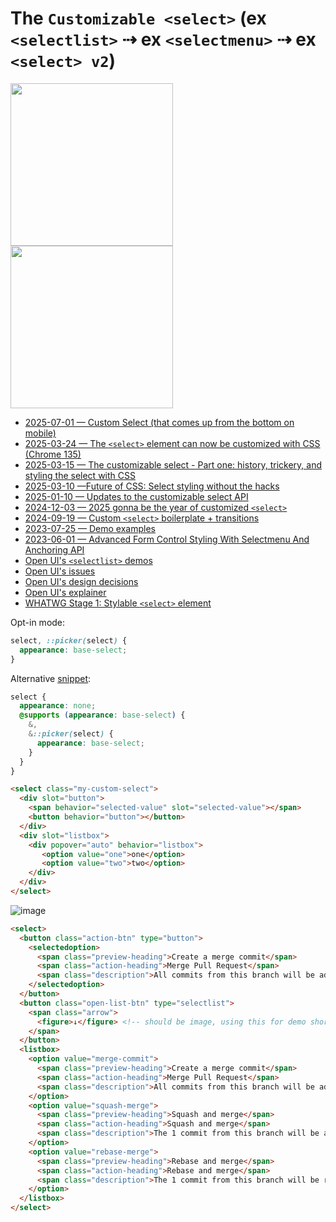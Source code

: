 # The `Customizable <select>` (ex `<selectlist>` ⇢ ex `<selectmenu>` ⇢ ex `<select> v2`)

<img height="260" src="https://github.com/user-attachments/assets/28975bd5-5cbc-464d-8217-7479f271a317" />
<img height="260" src="https://developer.chrome.com/static/blog/new-in-web-ui-io-2025-recap/image/select-layout_856.png" />


- [2025-07-01 — Custom Select (that comes up from the bottom on mobile)](https://frontendmasters.com/blog/custom-select-that-comes-up-from-the-bottom-on-mobile/)
- [2025-03-24 — The `<select>` element can now be customized with CSS (Chrome 135)](https://developer.chrome.com/blog/a-customizable-select?hl=en)
- [2025-03-15 — The customizable select - Part one: history, trickery, and styling the select with CSS](https://utilitybend.com/blog/the-customizable-select-part-one-history-trickery-and-styling-the-select-with-css)
- [2025-03-10 —Future of CSS: Select styling without the hacks
](https://dev.to/link2twenty/future-of-css-select-styling-without-the-hacks-38c2)
- [2025-01-10 — Updates to the customizable select API](https://una.im/select-updates/)
- [2024-12-03 — 2025 gonna be the year of customized `<select>`](https://x.com/wesbos/status/1863977220110217250)
- [2024-09-19 — Custom `<select>` boilerplate + transitions](https://nerdy.dev/custom-select-with-transitions-boilerplate)
- [2023-07-25 — Demo examples](https://codepen.io/collection/BNZjPe)
- [2023-06-01 — Advanced Form Control Styling With Selectmenu And Anchoring API](https://www.smashingmagazine.com/2023/06/advanced-form-control-styling-selectmenu-anchoring-api/)
- [Open UI's `<selectlist>` demos](https://microsoftedge.github.io/Demos/selectlist/index.html)
- [Open UI's issues](https://github.com/openui/open-ui/issues?q=is%3Aissue+is%3Aopen+label%3Aselect)
- [Open UI's design decisions](https://open-ui.org/components/selectlist/#design-decisions)
- [Open UI's explainer](https://open-ui.org/components/selectlist)
- [WHATWG Stage 1: Stylable `<select>` element](https://github.com/whatwg/html/issues/9799)

Opt-in mode:

```css
select, ::picker(select) {
  appearance: base-select;
}
```

Alternative [snippet](https://frontendmasters.com/blog/custom-select-that-comes-up-from-the-bottom-on-mobile/#the-base):

```css
select {
  appearance: none;
  @supports (appearance: base-select) {
    &,
    &::picker(select) {
      appearance: base-select;
    }
  }
}
```

```html
<select class="my-custom-select">
  <div slot="button">
    <span behavior="selected-value" slot="selected-value"></span>
    <button behavior="button"></button>
  </div>
  <div slot="listbox">
    <div popover="auto" behavior="listbox">
       <option value="one">one</option>
       <option value="two">two</option>
    </div>
  </div>
</select>
```

![image](https://github.com/zedix/awesome-html-css/assets/27975/5fbbd69c-c1fe-4b7b-b165-77023eb6a578)


```html
<select>
  <button class="action-btn" type="button">
    <selectedoption>
      <span class="preview-heading">Create a merge commit</span>
      <span class="action-heading">Merge Pull Request</span>
      <span class="description">All commits from this branch will be added to the base branch via a merge commit.</span>
    </selectedoption>
  </button>
  <button class="open-list-btn" type="selectlist">
    <span class="arrow">
      <figure>↓</figure> <!-- should be image, using this for demo shortcut only -->
    </span>
  </button>
  <listbox>
    <option value="merge-commit">
      <span class="preview-heading">Create a merge commit</span>
      <span class="action-heading">Merge Pull Request</span>
      <span class="description">All commits from this branch will be added to the base branch via a merge commit.</span>
    </option>
    <option value="squash-merge">
      <span class="preview-heading">Squash and merge</span>
      <span class="action-heading">Squash and merge</span>
      <span class="description">The 1 commit from this branch will be added to the base branch.</span>
    </option>
    <option value="rebase-merge">
      <span class="preview-heading">Rebase and merge</span>
      <span class="action-heading">Rebase and merge</span>
      <span class="description">The 1 commit from this branch will be rebased and added to the base branch.</span>
    </option>
  </listbox>
</select>
```
